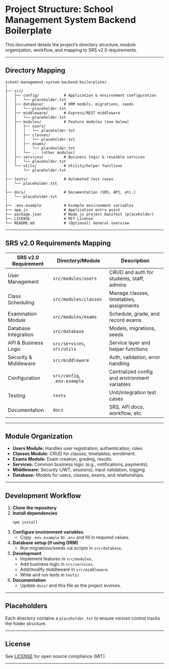 # Project Structure: School Management System Backend Boilerplate

This document details the project’s directory structure, module organization, workflow, and mapping to SRS v2.0 requirements.

---

## Directory Mapping

```
school-management-system-backend-boilerplate/
│
├── src/
│   ├── config/           # Application & environment configuration
│   │   └── placeholder.txt
│   ├── database/         # ORM models, migrations, seeds
│   │   └── placeholder.txt
│   ├── middleware/       # Express/REST middleware
│   │   └── placeholder.txt
│   ├── modules/          # Feature modules (see below)
│   │   ├── users/
│   │   │   └── placeholder.txt
│   │   ├── classes/
│   │   │   └── placeholder.txt
│   │   ├── exams/
│   │   │   └── placeholder.txt
│   │   └── ... (other modules)
│   ├── services/         # Business logic & reusable services
│   │   └── placeholder.txt
│   └── utils/            # Utility/helper functions
│       └── placeholder.txt
│
├── tests/                # Automated test cases
│   └── placeholder.txt
│
├── docs/                 # Documentation (SRS, API, etc.)
│   └── placeholder.txt
│
├── .env.example          # Example environment variables
├── app.js                # Application entry point
├── package.json          # Node.js project manifest (placeholder)
├── LICENSE               # MIT License
└── README.md             # (Optional) General overview
```

---

## SRS v2.0 Requirements Mapping

| SRS v2.0 Requirement         | Directory/Module           | Description                                   |
|------------------------------|----------------------------|-----------------------------------------------|
| User Management              | `src/modules/users`        | CRUD and auth for students, staff, admins     |
| Class Scheduling             | `src/modules/classes`      | Manage classes, timetables, assignments       |
| Examination Module           | `src/modules/exams`        | Schedule, grade, and record exams             |
| Database Integration         | `src/database`             | Models, migrations, seeds                     |
| API & Business Logic         | `src/services`, `src/utils`| Service layer and helper functions            |
| Security & Middleware        | `src/middleware`           | Auth, validation, error handling              |
| Configuration                | `src/config`, `.env.example`| Centralized config and environment variables |
| Testing                      | `tests`                    | Unit/integration test cases                   |
| Documentation                | `docs`                     | SRS, API docs, workflow, etc.                 |

---

## Module Organization

- **Users Module:** Handles user registration, authentication, roles.
- **Classes Module:** CRUD for classes, timetables, enrollment.
- **Exams Module:** Exam creation, grading, results.
- **Services:** Common business logic (e.g., notifications, payments).
- **Middleware:** Security (JWT, sessions), input validation, logging.
- **Database:** Models for users, classes, exams, and relationships.

---

## Development Workflow

1. **Clone the repository**
2. **Install dependencies**
   ```bash
   npm install
   ```
3. **Configure environment variables**
   - Copy `.env.example` to `.env` and fill in required values.
4. **Database setup (if using ORM)**
   - Run migrations/seeds via scripts in `src/database`.
5. **Development**
   - Implement features in `src/modules`.
   - Add business logic in `src/services`.
   - Add/modify middleware in `src/middleware`.
   - Write and run tests in `tests/`.
6. **Documentation**
   - Update `docs/` and this file as the project evolves.

---

## Placeholders

Each directory contains a `placeholder.txt` to ensure version control tracks the folder structure.

---

## License

See [LICENSE](./LICENSE) for open source compliance (MIT).

---